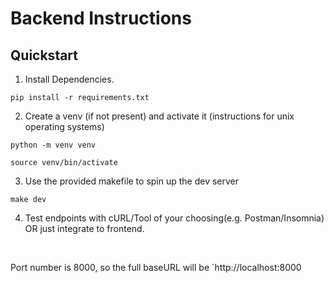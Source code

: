 # Backend Instructions

## Quickstart
1. Install Dependencies.
```
pip install -r requirements.txt
```
2. Create a venv (if not present) and activate it (instructions for unix operating systems)
```
python -m venv venv 

source venv/bin/activate
```

3. Use the provided makefile to spin up the dev server
```
make dev
```
4. Test endpoints with cURL/Tool of your choosing(e.g. Postman/Insomnia) OR just integrate to frontend.

<br>

Port number is 8000, so the full baseURL will be `http://localhost:8000
